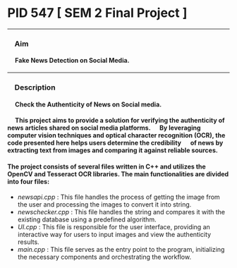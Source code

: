 # PID 547 [ SEM 2 Final Project ] 

***

###  &emsp;**Aim**
#### &emsp; Fake News Detection on Social Media.

***

### &emsp;**Description**
#### &emsp; Check the Authenticity of News on Social media. 
#### &emsp; This project aims to provide a solution for verifying the authenticity of news articles shared on social media platforms. &emsp; By leveraging computer vision techniques and optical character recognition (OCR), the code presented here helps users determine the credibility &emsp; of news by extracting text from images and comparing it against reliable sources.                   

#### The project consists of several files written in C++ and utilizes the OpenCV and Tesseract OCR libraries. The main functionalities are divided into four files:

- *newsapi.cpp* : This file handles the process of getting the image from the user and processing the images to convert it into string.
- *newschecker.cpp* : This file handles the string and compares it with the existing database using a predefined algorithm.
- *UI.cpp* : This file is responsible for the user interface, providing an interactive way for users to input images and view the authenticity results.
- *main.cpp* : This file serves as the entry point to the program, initializing the necessary components and orchestrating the workflow.


